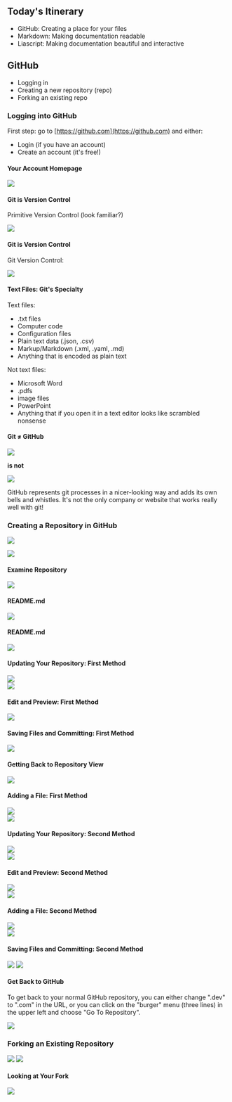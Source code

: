 <!--
title: GitHub
mode: Presentation
-->

## Today's Itinerary

* GitHub: Creating a place for your files
* Markdown: Making documentation readable
* Liascript: Making documentation beautiful and interactive

## GitHub

* Logging in
* Creating a new repository (repo)
* Forking an existing repo

### Logging into GitHub

First step: go to [https://github.com](https://github.com) and either:

* Login (if you have an account)
* Create an account (it's free!)

#### Your Account Homepage

![](media/github_account_home.png)<!-- style = "max-width:800px; border: 1px solid;" -->


#### Git is Version Control

Primitive Version Control (look familiar?)

![](media/primitive_version_control.png)<!-- style = "max-width:600px; border: 1px solid;" -->

#### Git is Version Control

Git Version Control:

![](media/git_commits.png)<!-- style = "max-width:600px; border: 1px solid;" -->


#### Text Files: Git's Specialty

Text files:

* .txt files
* Computer code
* Configuration files
* Plain text data (.json, .csv)
* Markup/Markdown (.xml, .yaml, .md)
* Anything that is encoded as plain text

Not text files:

* Microsoft Word
* .pdfs
* image files
* PowerPoint
* Anything that if you open it in a text editor looks like scrambled nonsense

#### Git ≠ GitHub

![](media/git_logo.png)<!-- style = "max-width: 150px;" -->

**is not**

![](media/github_logo.png)<!-- style = "max-width: 200px;"-->

GitHub represents git processes in a nicer-looking way and adds its own bells and whistles.  It's not the only company or website that works really well with git!

### Creating a Repository in GitHub

![](media/new_repository_button.png)<!-- style = "max-width:200px; border: 1px solid;" -->  

![](media/new_repository_form.png)<!-- style = "max-width:600px; border: 1px solid;" -->

#### Examine Repository

![](media/repository_view.png)<!-- style = "max-width:600px; border: 1px solid;" -->

#### README.md

![](media/education_modules_readme.png)<!-- style = "max-width:600px; border: 1px solid;" -->

#### README.md

![](media/intro_to_r_readme.png)<!-- style = "max-width:600px; border: 1px solid;" -->

#### Updating Your Repository: First Method

![](media/pencil_icon.png)<!-- style = "max-width:300px; border: 1px solid;" -->  
![](media/github_editor.png)<!-- style = "max-width:600px; border: 1px solid;" -->  

#### Edit and Preview: First Method

![](media/edit_preview.png)<!-- style = "max-width:800px;" -->

#### Saving Files and Committing: First Method

![](media/commit_message.png)<!-- style = "max-width:800px;" -->

#### Getting Back to Repository View

![](media/file_view.png)<!-- style = "max-width:800px; border: 1px solid;" -->

#### Adding a File: First Method

![](media/add_file.png)<!-- style = "max-width:200px; border: 1px solid;" -->  
![](media/uploader.png)<!-- style = "max-width:600px; border: 1px solid;" -->  

#### Updating Your Repository: Second Method

![](media/github_dev.png)<!-- style = "max-width:400px; border: 1px solid;" -->  
![](media/github_editor.png)<!-- style = "max-width:400px; border: 1px solid;" -->  

#### Edit and Preview: Second Method

![](media/dev_editor.png)<!-- style = "max-width:400px; border: 1px solid;" -->  
![](media/dev_uncommitted_changes.png)<!-- style = "max-width:400px; border: 1px solid;" -->  

#### Adding a File: Second Method

![](media/dev_new_file.png)<!-- style = "max-width:400px; border: 1px solid;" -->  
![](media/info_txt.png)<!-- style = "max-width:400px; border: 1px solid;" -->  

#### Saving Files and Committing: Second Method

![](media/source_control_hover.png)<!-- style = "max-width:400px; border: 1px solid;" -->  ![](media/dev_commit.png)<!-- style = "max-width:400px; border: 1px solid;" -->  

#### Get Back to GitHub

To get back to your normal GitHub repository, you can either change ".dev" to ".com" in the URL, or you can click on the "burger" menu (three lines) in the upper left and choose "Go To Repository".

![](media/go_to_repository.png)<!-- style = "max-width:800px; border: 1px solid;" -->

### Forking an Existing Repository

![](media/pbj_fork_button.png)<!-- style = "max-width:400px; border: 1px solid;" -->  ![](media/fork_form.png)<!-- style = "max-width:400px; border: 1px solid;" -->  

#### Looking at Your Fork

![](media/your_fork.png)<!-- style = "max-width:800px; border: 1px solid;" -->
